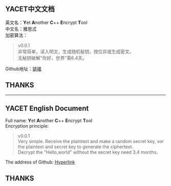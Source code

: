 ## YACET中文文档  
英文名：**Y**et **A**nother **C**++ **E**ncrypt **T**ool  
中文名：雅思忒  
加密算法：
> v0.0.1  
非常简单，读入明文，生成随机秘钥，按位异或生成密文。  
无秘钥破解"你好，世界"需$6.4$天。

Github地址：[链接](https://github.com/yonggandewo/YACET "欢迎光临")
## THANKS
***
## YACET English Document
Full name: **Y**et **A**nother **C**++ **E**ncrypt **T**ool  
Encryption principle:
> v0.0.1  
Very simple. Receive the plaintext and make a random secret key, xor the plaintext and secret key to generate the ciphertext.  
Decrypt the "Hello,world" without the secret key need $3.4$ months.

The address of Github: [Hyperlink](https://github.com/yonggandewo/YACET "Welcome")
## THANKS
